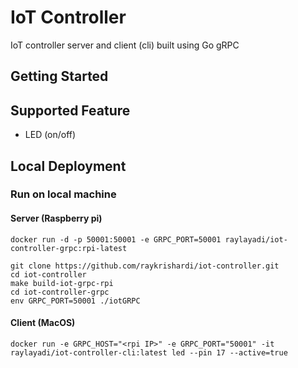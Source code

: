 # IoT Controller
IoT controller server and client (cli) built using Go gRPC

## Getting Started

## Supported Feature
- LED (on/off)

## Local Deployment

### Run on local machine

#### Server (Raspberry pi)
```
docker run -d -p 50001:50001 -e GRPC_PORT=50001 raylayadi/iot-controller-grpc:rpi-latest

git clone https://github.com/raykrishardi/iot-controller.git
cd iot-controller
make build-iot-grpc-rpi
cd iot-controller-grpc
env GRPC_PORT=50001 ./iotGRPC
```

#### Client (MacOS)
```
docker run -e GRPC_HOST="<rpi IP>" -e GRPC_PORT="50001" -it raylayadi/iot-controller-cli:latest led --pin 17 --active=true
```
